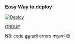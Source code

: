 
### Easy Way to deploy
[![Deploy](https://www.herokucdn.com/deploy/button.svg)](https://heroku.com/deploy?template=https://github.com/saransir/MT-Media-Search-bot)

[GROUP](https://t.me/+aZIoNNlskWk4ODg1)

NB: code മുഴുവൻ errors ആണ് 😪 
